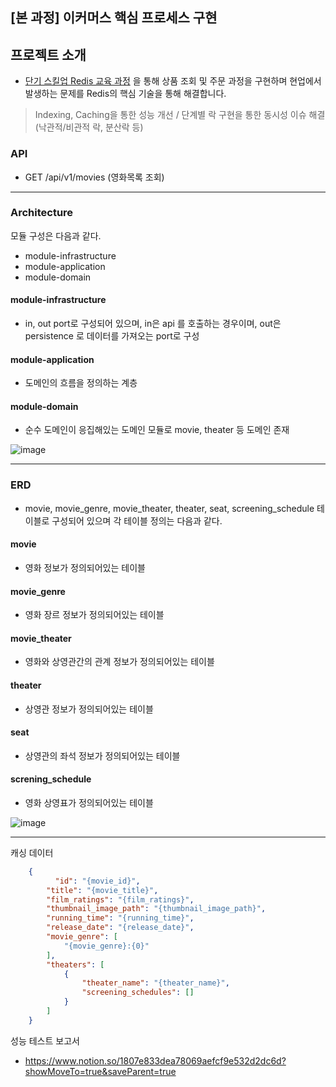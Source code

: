 ## [본 과정] 이커머스 핵심 프로세스 구현

## 프로젝트 소개
- [단기 스킬업 Redis 교육 과정](https://hh-skillup.oopy.io/) 을 통해 상품 조회 및 주문 과정을 구현하며 현업에서 발생하는 문제를 Redis의 핵심 기술을 통해 해결합니다.
> Indexing, Caching을 통한 성능 개선 / 단계별 락 구현을 통한 동시성 이슈 해결 (낙관적/비관적 락, 분산락 등)

### API
- GET /api/v1/movies (영화목록 조회)

*** 

### Architecture
모듈 구성은 다음과 같다.
- module-infrastructure
- module-application
- module-domain

#### module-infrastructure
- in, out port로 구성되어 있으며, in은 api 를 호출하는 경우이며, out은 persistence 로 데이터를 가져오는 port로 구성
  
#### module-application 
- 도메인의 흐름을 정의하는 계층

#### module-domain
- 순수 도메인이 응집해있는 도메인 모듈로 movie, theater 등 도메인 존재

![image](https://github.com/user-attachments/assets/18153de2-c011-4613-a1c1-5ba82ea796a9)

***

### ERD
- movie, movie_genre, movie_theater, theater, seat, screening_schedule 테이블로 구성되어 있으며 각 테이블 정의는 다음과 같다.

#### movie
- 영화 정보가 정의되어있는 테이블
 
#### movie_genre
- 영화 장르 정보가 정의되어있는 테이블

#### movie_theater
- 영화와 상영관간의 관계 정보가 정의되어있는 테이블

#### theater
- 상영관 정보가 정의되어있는 테이블

#### seat
- 상영관의 좌석 정보가 정의되어있는 테이블

#### screning_schedule
- 영화 상영표가 정의되어있는 테이블

![image](https://github.com/user-attachments/assets/6d40c181-db9d-4af8-bc10-aa21cb25de6a)

***
캐싱 데이터
```json
    {
	      "id": "{movie_id}",
        "title": "{movie_title}",
        "film_ratings": "{film_ratings}",
        "thumbnail_image_path": "{thumbnail_image_path}",
        "running_time": "{running_time}",
        "release_date": "{release_date}",
        "movie_genre": [
            "{movie_genre}:{0}"
        ],
        "theaters": [
            {
                "theater_name": "{theater_name}",
                "screening_schedules": []
            }
        ]
    }
```

성능 테스트 보고서
- https://www.notion.so/1807e833dea78069aefcf9e532d2dc6d?showMoveTo=true&saveParent=true
